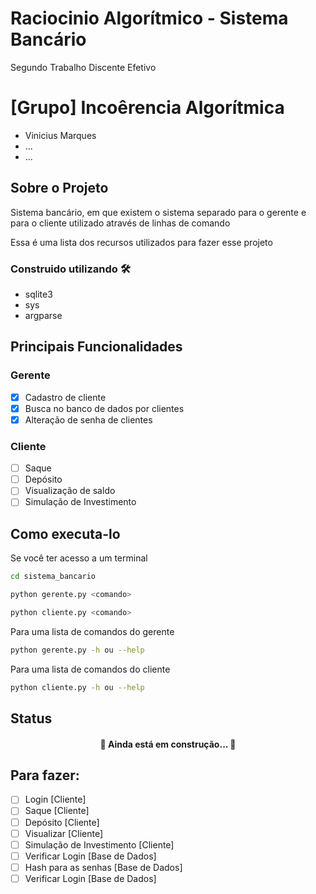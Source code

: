 # Raciocinio Algorítmico - Sistema Bancário
Segundo Trabalho Discente Efetivo

# [Grupo] Incoêrencia Algorítmica
* Vinicius Marques
* ...
* ...

## Sobre o Projeto
Sistema bancário, em que existem o sistema separado para o gerente e para o cliente utilizado através de linhas de comando

Essa é uma lista dos recursos utilizados para fazer esse projeto
### Construido utilizando 🛠
- sqlite3
- sys
- argparse

## Principais Funcionalidades
### Gerente
- [x] Cadastro de cliente
- [x] Busca no banco de dados por clientes
- [x] Alteração de senha de clientes

### Cliente
- [ ] Saque
- [ ] Depósito
- [ ] Visualização de saldo
- [ ] Simulação de Investimento

## Como executa-lo
Se você ter acesso a um terminal
```bash
cd sistema_bancario
```
```bash
python gerente.py <comando>
```
```bash
python cliente.py <comando>
```
Para uma lista de comandos do gerente
```bash
python gerente.py -h ou --help
```
Para uma lista de comandos do cliente
```bash
python cliente.py -h ou --help
```
## Status
<h4 align="center"> 
	🚧  Ainda está em construção...  🚧
</h4>

## Para fazer:
- [ ] Login [Cliente]
- [ ] Saque [Cliente]
- [ ] Depósito [Cliente]
- [ ] Visualizar [Cliente]
- [ ] Simulação de Investimento [Cliente]
- [ ] Verificar Login [Base de Dados]
- [ ] Hash para as senhas [Base de Dados]
- [ ] Verificar Login [Base de Dados]
